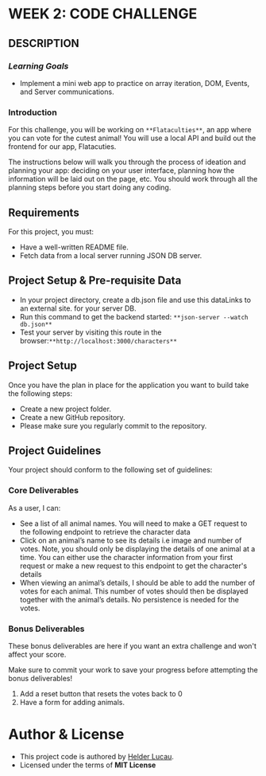 # WEEK 2: CODE CHALLENGE

## DESCRIPTION 

### *Learning Goals*

* Implement a mini web app to practice on array iteration, DOM, Events, and Server communications.

### Introduction

For this challenge, you will be working on `**Flataculties**`, an app where you can vote for the cutest animal! You will use a local API and build out the frontend for our app, Flatacuties.

The instructions below will walk you through the process of ideation and planning your app: deciding on your user interface, planning how the information will be laid out on the page, etc. You should work through all the planning steps before you start doing any coding.

## Requirements
For this project, you must:

* Have a well-written README file.
* Fetch data from a local server running JSON DB server.

## Project Setup & Pre-requisite Data
* In your project directory, create a db.json file and use this dataLinks to an external site. for your server DB.
* Run this command to get the backend started: `**json-server --watch db.json**`
* Test your server by visiting this route in the browser:`**http://localhost:3000/characters**`

## Project Setup
Once you have the plan in place for the application you want to build take the following steps:

* Create a new project folder.
* Create a new GitHub repository.
* Please make sure you regularly commit to the repository.

## Project Guidelines
Your project should conform to the following set of guidelines:

### Core Deliverables
As a user, I can:

* See a list of all animal names. You will need to make a GET request to the following endpoint to retrieve the character data
* Click on an animal’s name to see its details i.e image and number of votes. Note, you should only be displaying the details of one animal at a time. You can either use the character information from your first request or make a new request to this endpoint to get the character's details 
* When viewing an animal’s details, I should be able to add the number of votes for each animal. This number of votes should then be displayed together with the animal’s details. No persistence is needed for the votes.

### Bonus Deliverables
These bonus deliverables are here if you want an extra challenge and won't affect your score.

Make sure to commit your work to save your progress before attempting the bonus deliverables!

1. Add a reset button that resets the votes back to 0
2. Have a form for adding animals.

# Author & License
* This project code is authored by [Helder Lucau](https://github.com/Helder-Lucau).
* Licensed under the terms of **MIT License**